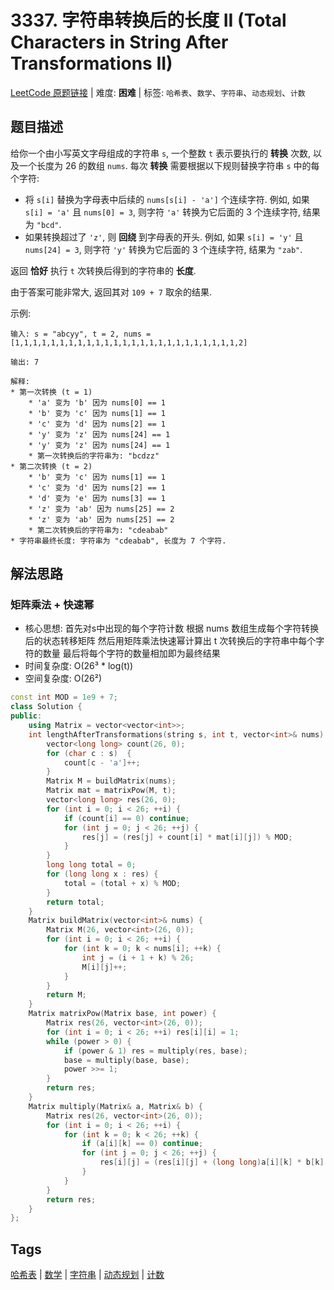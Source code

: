 # 3337. 字符串转换后的长度 II (Total Characters in String After Transformations II)

[LeetCode 原题链接](https://leetcode.cn/problems/total-characters-in-string-after-transformations-ii/) | 难度: **困难** | 标签: `哈希表`、`数学`、`字符串`、`动态规划`、`计数`

## 题目描述

给你一个由小写英文字母组成的字符串 `s`, 一个整数 `t` 表示要执行的 **转换** 次数, 以及一个长度为 26 的数组 `nums`. 每次 **转换** 需要根据以下规则替换字符串 `s` 中的每个字符:

- 将 `s[i]` 替换为字母表中后续的 `nums[s[i] - 'a']` 个连续字符. 例如, 如果 `s[i] = 'a'` 且 `nums[0] = 3`, 则字符 `'a'` 转换为它后面的 3 个连续字符, 结果为 `"bcd"`.
- 如果转换超过了 `'z'`, 则 **回绕** 到字母表的开头. 例如, 如果 `s[i] = 'y'` 且 `nums[24] = 3`, 则字符 `'y'` 转换为它后面的 3 个连续字符, 结果为 `"zab"`.

返回 **恰好** 执行 `t` 次转换后得到的字符串的 **长度**.

由于答案可能非常大, 返回其对 `109 + 7` 取余的结果.

示例:

```plaintext
输入: s = "abcyy", t = 2, nums = [1,1,1,1,1,1,1,1,1,1,1,1,1,1,1,1,1,1,1,1,1,1,1,1,1,2]

输出: 7

解释:
* 第一次转换 (t = 1)
    * 'a' 变为 'b' 因为 nums[0] == 1
    * 'b' 变为 'c' 因为 nums[1] == 1
    * 'c' 变为 'd' 因为 nums[2] == 1
    * 'y' 变为 'z' 因为 nums[24] == 1
    * 'y' 变为 'z' 因为 nums[24] == 1
    * 第一次转换后的字符串为: "bcdzz"
* 第二次转换 (t = 2)
    * 'b' 变为 'c' 因为 nums[1] == 1
    * 'c' 变为 'd' 因为 nums[2] == 1
    * 'd' 变为 'e' 因为 nums[3] == 1
    * 'z' 变为 'ab' 因为 nums[25] == 2
    * 'z' 变为 'ab' 因为 nums[25] == 2
    * 第二次转换后的字符串为: "cdeabab"
* 字符串最终长度: 字符串为 "cdeabab", 长度为 7 个字符. 
```

## 解法思路

### 矩阵乘法 + 快速幂

- 核心思想: 首先对s中出现的每个字符计数 根据 nums 数组生成每个字符转换后的状态转移矩阵 然后用矩阵乘法快速幂计算出 t 次转换后的字符串中每个字符的数量 最后将每个字符的数量相加即为最终结果
- 时间复杂度: O(26³ * log(t))
- 空间复杂度: O(26²)

```cpp
const int MOD = 1e9 + 7;
class Solution {
public:
    using Matrix = vector<vector<int>>;
    int lengthAfterTransformations(string s, int t, vector<int>& nums) {
        vector<long long> count(26, 0);
        for (char c : s)  {
            count[c - 'a']++;
        }
        Matrix M = buildMatrix(nums);
        Matrix mat = matrixPow(M, t);
        vector<long long> res(26, 0);
        for (int i = 0; i < 26; ++i) {
            if (count[i] == 0) continue;
            for (int j = 0; j < 26; ++j) {
                res[j] = (res[j] + count[i] * mat[i][j]) % MOD;
            }
        }
        long long total = 0;
        for (long long x : res) {
            total = (total + x) % MOD;
        }
        return total;
    }
    Matrix buildMatrix(vector<int>& nums) {
        Matrix M(26, vector<int>(26, 0));
        for (int i = 0; i < 26; ++i) {
            for (int k = 0; k < nums[i]; ++k) {
                int j = (i + 1 + k) % 26;
                M[i][j]++;
            }
        }
        return M;
    }
    Matrix matrixPow(Matrix base, int power) {
        Matrix res(26, vector<int>(26, 0));
        for (int i = 0; i < 26; ++i) res[i][i] = 1;
        while (power > 0) {
            if (power & 1) res = multiply(res, base);
            base = multiply(base, base);
            power >>= 1;
        }
        return res;
    }
    Matrix multiply(Matrix& a, Matrix& b) {
        Matrix res(26, vector<int>(26, 0));
        for (int i = 0; i < 26; ++i) {
            for (int k = 0; k < 26; ++k) {
                if (a[i][k] == 0) continue;
                for (int j = 0; j < 26; ++j) {
                    res[i][j] = (res[i][j] + (long long)a[i][k] * b[k][j] % MOD) % MOD;
                }
            }
        }
        return res;
    }
};
```

## Tags

[哈希表](/tags/hash-table.md) | [数学](/tags/math.md) | [字符串](/tags/string.md) | [动态规划](/tags/dynamic-programming.md) | [计数](/tags/counting.md)
